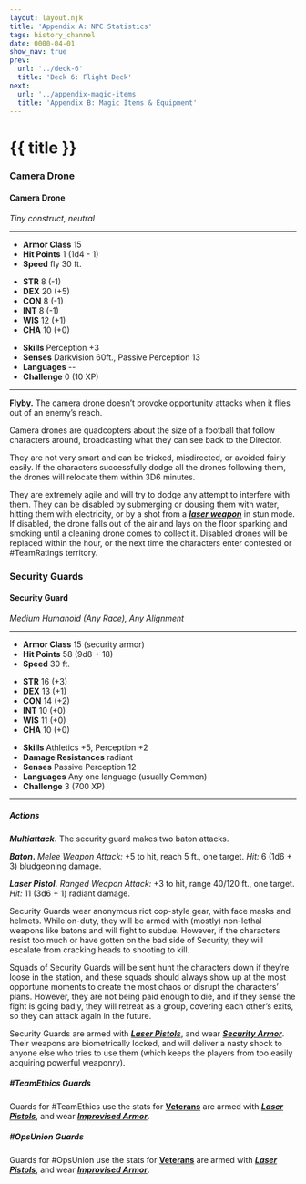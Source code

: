 ```yaml
---
layout: layout.njk
title: 'Appendix A: NPC Statistics'
tags: history_channel
date: 0000-04-01
show_nav: true
prev:
  url: '../deck-6'
  title: 'Deck 6: Flight Deck'
next:
  url: '../appendix-magic-items'
  title: 'Appendix B: Magic Items & Equipment'
---
```


# {{ title }}

### Camera Drone

<section class="stat-block">

#### Camera Drone

_Tiny construct, neutral_

---

- **Armor Class** 15
- **Hit Points** 1 (1d4 - 1)
- **Speed** fly 30 ft.

<div class="stat-block__ability-scores">

- **STR** 8 (-1)
- **DEX** 20 (+5)
- **CON** 8 (-1)
- **INT** 8 (-1)
- **WIS** 12 (+1)
- **CHA** 10 (+0)

</div>

- **Skills** Perception +3
- **Senses** Darkvision 60ft., Passive Perception 13
- **Languages** --
- **Challenge** 0 (10 XP)

---

**Flyby.** The camera drone doesn’t provoke opportunity attacks when it flies out of an enemy’s reach.

</section>

Camera drones are quadcopters about the size of a football that follow characters around, broadcasting what they can see back to the Director.

They are not very smart and can be tricked, misdirected, or avoided fairly easily. If the characters successfully dodge all the drones following them, the drones will relocate them within 3D6 minutes.

They are extremely agile and will try to dodge any attempt to interfere with them. They can be disabled by submerging or dousing them with water, hitting them with electricity, or by a shot from a [**_laser weapon_**](../appendix-magic-items/#laser-weapon) in stun mode. If disabled, the drone falls out of the air and lays on the floor sparking and smoking until a cleaning drone comes to collect it. Disabled drones will be replaced within the hour, or the next time the characters enter contested or #TeamRatings territory.

### Security Guards

<section class="stat-block">

#### Security Guard

_Medium Humanoid (Any Race), Any Alignment_

---

- **Armor Class** 15 (security armor)
- **Hit Points** 58 (9d8 + 18)
- **Speed** 30 ft.

<div class="stat-block__ability-scores">

- **STR** 16 (+3)
- **DEX** 13 (+1)
- **CON** 14 (+2)
- **INT** 10 (+0)
- **WIS** 11 (+0)
- **CHA** 10 (+0)

</div>

- **Skills** Athletics +5, Perception +2
- **Damage Resistances** radiant
- **Senses** Passive Perception 12
- **Languages** Any one language (usually Common)
- **Challenge** 3 (700 XP)

---

##### Actions

**_Multiattack_.** The security guard makes two baton attacks.

**_Baton_.** _Melee Weapon Attack:_ +5 to hit, reach 5 ft., one target. _Hit:_ 6 (1d6 + 3) bludgeoning damage.

**_Laser Pistol._** _Ranged Weapon Attack:_ +3 to hit, range 40/120 ft., one target. _Hit:_ 11 (3d6 + 1) radiant damage.

</section>

Security Guards wear anonymous riot cop-style gear, with face masks and helmets. While on-duty, they will be armed with (mostly) non-lethal weapons like batons and will fight to subdue. However, if the characters resist too much or have gotten on the bad side of Security, they will escalate from cracking heads to shooting to kill.

Squads of Security Guards will be sent hunt the characters down if they’re loose in the station, and these squads should always show up at the most opportune moments to create the most chaos or disrupt the characters’ plans. However, they are not being paid enough to die, and if they sense the fight is going badly, they will retreat as a group, covering each other’s exits, so they can attack again in the future.

Security Guards are armed with [**_Laser Pistols_**](../appendix-magic-items/#laser-weapon), and wear [**_Security Armor_**](../appendix-magic-items/#faction-armor). Their weapons are biometrically locked, and will deliver a nasty shock to anyone else who tries to use them (which keeps the players from too easily acquiring powerful weaponry).

##### #TeamEthics Guards

Guards for #TeamEthics use the stats for [**Veterans**](https://www.dndbeyond.com/monsters/veteran) are armed with [**_Laser Pistols_**](../appendix-magic-items/#laser-weapon), and wear [**_Improvised Armor_**](../appendix-magic-items/#faction-armor).

##### #OpsUnion Guards

Guards for #OpsUnion use the stats for [**Veterans**](https://www.dndbeyond.com/monsters/veteran) are armed with [**_Laser Pistols_**](../appendix-magic-items/#laser-weapon), and wear [**_Improvised Armor_**](../appendix-magic-items/#faction-armor).
